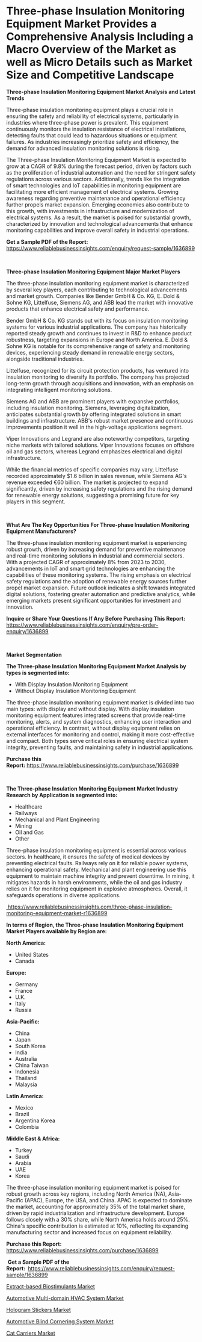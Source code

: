 <p><h1>Three-phase Insulation Monitoring Equipment Market Provides a Comprehensive Analysis Including a Macro Overview of the Market as well as Micro Details such as Market Size and Competitive Landscape</h1></p><p><strong>Three-phase Insulation Monitoring Equipment Market Analysis and Latest Trends</strong></p>
<p><p>Three-phase insulation monitoring equipment plays a crucial role in ensuring the safety and reliability of electrical systems, particularly in industries where three-phase power is prevalent. This equipment continuously monitors the insulation resistance of electrical installations, detecting faults that could lead to hazardous situations or equipment failures. As industries increasingly prioritize safety and efficiency, the demand for advanced insulation monitoring solutions is rising.</p><p>The Three-phase Insulation Monitoring Equipment Market is expected to grow at a CAGR of 9.8% during the forecast period, driven by factors such as the proliferation of industrial automation and the need for stringent safety regulations across various sectors. Additionally, trends like the integration of smart technologies and IoT capabilities in monitoring equipment are facilitating more efficient management of electrical systems. Growing awareness regarding preventive maintenance and operational efficiency further propels market expansion. Emerging economies also contribute to this growth, with investments in infrastructure and modernization of electrical systems. As a result, the market is poised for substantial growth, characterized by innovation and technological advancements that enhance monitoring capabilities and improve overall safety in industrial operations.</p></p>
<p><strong>Get a Sample PDF of the Report:&nbsp;</strong> <a href="https://www.reliablebusinessinsights.com/enquiry/request-sample/1636899">https://www.reliablebusinessinsights.com/enquiry/request-sample/1636899</a></p>
<p>&nbsp;</p>
<p><strong>Three-phase Insulation Monitoring Equipment Major Market Players</strong></p>
<p><p>The three-phase insulation monitoring equipment market is characterized by several key players, each contributing to technological advancements and market growth. Companies like Bender GmbH & Co. KG, E. Dold & Sohne KG, Littelfuse, Siemens AG, and ABB lead the market with innovative products that enhance electrical safety and performance.</p><p>Bender GmbH & Co. KG stands out with its focus on insulation monitoring systems for various industrial applications. The company has historically reported steady growth and continues to invest in R&D to enhance product robustness, targeting expansions in Europe and North America. E. Dold & Sohne KG is notable for its comprehensive range of safety and monitoring devices, experiencing steady demand in renewable energy sectors, alongside traditional industries.</p><p>Littelfuse, recognized for its circuit protection products, has ventured into insulation monitoring to diversify its portfolio. The company has projected long-term growth through acquisitions and innovation, with an emphasis on integrating intelligent monitoring solutions.</p><p>Siemens AG and ABB are prominent players with expansive portfolios, including insulation monitoring. Siemens, leveraging digitalization, anticipates substantial growth by offering integrated solutions in smart buildings and infrastructure. ABB's robust market presence and continuous improvements position it well in the high-voltage applications segment.</p><p>Viper Innovations and Legrand are also noteworthy competitors, targeting niche markets with tailored solutions. Viper Innovations focuses on offshore oil and gas sectors, whereas Legrand emphasizes electrical and digital infrastructure.</p><p>While the financial metrics of specific companies may vary, Littelfuse recorded approximately $1.6 billion in sales revenue, while Siemens AG's revenue exceeded €60 billion. The market is projected to expand significantly, driven by increasing safety regulations and the rising demand for renewable energy solutions, suggesting a promising future for key players in this segment.</p></p>
<p>&nbsp;</p>
<p><strong>What Are The Key Opportunities For Three-phase Insulation Monitoring Equipment Manufacturers?</strong></p>
<p><p>The three-phase insulation monitoring equipment market is experiencing robust growth, driven by increasing demand for preventive maintenance and real-time monitoring solutions in industrial and commercial sectors. With a projected CAGR of approximately 8% from 2023 to 2030, advancements in IoT and smart grid technologies are enhancing the capabilities of these monitoring systems. The rising emphasis on electrical safety regulations and the adoption of renewable energy sources further propel market expansion. Future outlook indicates a shift towards integrated digital solutions, fostering greater automation and predictive analytics, while emerging markets present significant opportunities for investment and innovation.</p></p>
<p><strong>Inquire or Share Your Questions If Any Before Purchasing This Report:</strong> <a href="https://www.reliablebusinessinsights.com/enquiry/pre-order-enquiry/1636899">https://www.reliablebusinessinsights.com/enquiry/pre-order-enquiry/1636899</a></p>
<p>&nbsp;</p>
<p><strong>Market Segmentation</strong></p>
<p><strong>The Three-phase Insulation Monitoring Equipment Market Analysis by types is segmented into:</strong></p>
<p><ul><li>With Display Insulation Monitoring Equipment</li><li>Without Display Insulation Monitoring Equipment</li></ul></p>
<p><p>The three-phase insulation monitoring equipment market is divided into two main types: with display and without display. With display insulation monitoring equipment features integrated screens that provide real-time monitoring, alerts, and system diagnostics, enhancing user interaction and operational efficiency. In contrast, without display equipment relies on external interfaces for monitoring and control, making it more cost-effective and compact. Both types serve critical roles in ensuring electrical system integrity, preventing faults, and maintaining safety in industrial applications.</p></p>
<p><strong>Purchase this Report:&nbsp;</strong><a href="https://www.reliablebusinessinsights.com/purchase/1636899">https://www.reliablebusinessinsights.com/purchase/1636899</a></p>
<p>&nbsp;</p>
<p><strong>The Three-phase Insulation Monitoring Equipment Market Industry Research by Application is segmented into:</strong></p>
<p><ul><li>Healthcare</li><li>Railways</li><li>Mechanical and Plant Engineering</li><li>Mining</li><li>Oil and Gas</li><li>Other</li></ul></p>
<p><p>Three-phase insulation monitoring equipment is essential across various sectors. In healthcare, it ensures the safety of medical devices by preventing electrical faults. Railways rely on it for reliable power systems, enhancing operational safety. Mechanical and plant engineering use this equipment to maintain machine integrity and prevent downtime. In mining, it mitigates hazards in harsh environments, while the oil and gas industry relies on it for monitoring equipment in explosive atmospheres. Overall, it safeguards operations in diverse applications.</p></p>
<p><a href="https://www.reliablebusinessinsights.com/three-phase-insulation-monitoring-equipment-market-r1636899">&nbsp;https://www.reliablebusinessinsights.com/three-phase-insulation-monitoring-equipment-market-r1636899</a></p>
<p><strong>In terms of Region, the Three-phase Insulation Monitoring Equipment Market Players available by Region are:</strong></p>
<p>
    <p> <strong> North America: </strong>
        <ul>
            <li>United States</li>
            <li>Canada</li>
        </ul>
        </p> 
    <p> <strong> Europe: </strong>
        <ul>
            <li>Germany</li>
            <li>France</li>
            <li>U.K.</li>
            <li>Italy</li>
            <li>Russia</li>
        </ul>
        </p> 
    <p> <strong> Asia-Pacific: </strong>
        <ul>
            <li>China</li>
            <li>Japan</li>
            <li>South Korea</li>
            <li>India</li>
            <li>Australia</li>
            <li>China Taiwan</li>
            <li>Indonesia</li>
            <li>Thailand</li>
            <li>Malaysia</li>
        </ul>
        </p> 
    <p> <strong> Latin America: </strong>
        <ul>
            <li>Mexico</li>
            <li>Brazil</li>
            <li>Argentina Korea</li>
            <li>Colombia</li>
        </ul>
        </p> 
    <p> <strong> Middle East & Africa: </strong>
        <ul>
            <li>Turkey</li>
            <li>Saudi</li>
            <li>Arabia</li>
            <li>UAE</li>
            <li>Korea</li>
        </ul>
    </p>
    </p>
<p><p>The three-phase insulation monitoring equipment market is poised for robust growth across key regions, including North America (NA), Asia-Pacific (APAC), Europe, the USA, and China. APAC is expected to dominate the market, accounting for approximately 35% of the total market share, driven by rapid industrialization and infrastructure development. Europe follows closely with a 30% share, while North America holds around 25%. China's specific contribution is estimated at 10%, reflecting its expanding manufacturing sector and increased focus on equipment reliability.</p></p>
<p><strong>Purchase this Report: </strong><a href="https://www.reliablebusinessinsights.com/purchase/1636899">https://www.reliablebusinessinsights.com/purchase/1636899</a></p>
<p>&nbsp;<strong>Get a Sample PDF of the Report:&nbsp;&nbsp;</strong><a href="https://www.reliablebusinessinsights.com/enquiry/request-sample/1636899">https://www.reliablebusinessinsights.com/enquiry/request-sample/1636899</a></p>
<p><strong></strong></p>
<p><p><a href="https://github.com/JudyWalsh475/Market-Research-Report-List-1/blob/main/extract-based-biostimulants-market.md">Extract-based Biostimulants Market</a></p><p><a href="https://medium.com/@qggtbyup20/navigating-the-global-automotive-multi-domain-hvac-system-market-from-trends-to-strategy-for-period-b08746246e94?postPublishedType=repub">Automotive Multi-domain HVAC System Market</a></p><p><a href="https://issuu.com/reportprime-2/docs/hologram-stickers-market-size-2030._6a22dc97d8efd0">Hologram Stickers Market</a></p><p><a href="https://medium.com/@qggtbyup20/future-of-automotive-blind-cornering-system-market-global-market-forecast-and-market-trends-2024-30472fc92a98">Automotive Blind Cornering System Market</a></p><p><a href="https://www.linkedin.com/pulse/cat-carriers-market-size-share-growth-analysis-type-application-1y2te?trackingId=BDPna3ShSEup52vaMTZapQ%3D%3D">Cat Carriers Market</a></p></p>